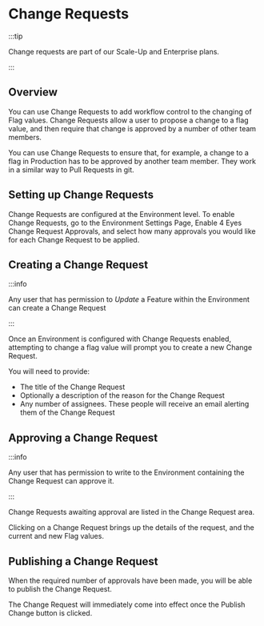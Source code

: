 # Change Requests

:::tip

Change requests are part of our Scale-Up and Enterprise plans.

:::

## Overview

You can use Change Requests to add workflow control to the changing of Flag values. Change Requests allow a user to
propose a change to a flag value, and then require that change is approved by a number of other team members.

You can use Change Requests to ensure that, for example, a change to a flag in Production has to be approved by another
team member. They work in a similar way to Pull Requests in git.

## Setting up Change Requests

Change Requests are configured at the Environment level. To enable Change Requests, go to the Environment Settings Page,
Enable 4 Eyes Change Request Approvals, and select how many approvals you would like for each Change Request to be
applied.

## Creating a Change Request

:::info

Any user that has permission to _Update_ a Feature within the Environment can create a Change Request

:::

Once an Environment is configured with Change Requests enabled, attempting to change a flag value will prompt you to
create a new Change Request.

You will need to provide:

- The title of the Change Request
- Optionally a description of the reason for the Change Request
- Any number of assignees. These people will receive an email alerting them of the Change Request

## Approving a Change Request

:::info

Any user that has permission to write to the Environment containing the Change Request can approve it.

:::

Change Requests awaiting approval are listed in the Change Request area.

Clicking on a Change Request brings up the details of the request, and the current and new Flag values.

## Publishing a Change Request

When the required number of approvals have been made, you will be able to publish the Change Request.

The Change Request will immediately come into effect once the Publish Change button is clicked.
